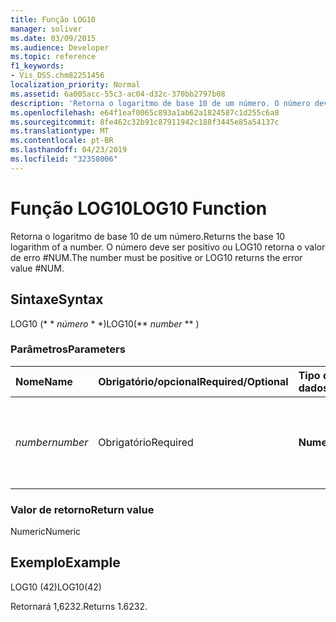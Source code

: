 ```yaml
---
title: Função LOG10
manager: soliver
ms.date: 03/09/2015
ms.audience: Developer
ms.topic: reference
f1_keywords:
- Vis_DSS.chm82251456
localization_priority: Normal
ms.assetid: 6a005acc-55c3-ac04-d32c-370bb2797b08
description: 'Retorna o logaritmo de base 10 de um número. O número deve ser positivo ou LOG10 retorna o valor de erro #NUM.'
ms.openlocfilehash: e64f1eaf0065c893a1ab62a1824587c1d255c6a8
ms.sourcegitcommit: 8fe462c32b91c87911942c188f3445e85a54137c
ms.translationtype: MT
ms.contentlocale: pt-BR
ms.lasthandoff: 04/23/2019
ms.locfileid: "32358006"
---
```

# <a name="log10-function"></a><span data-ttu-id="2ccc7-104">Função LOG10</span><span class="sxs-lookup"><span data-stu-id="2ccc7-104">LOG10 Function</span></span>

<span data-ttu-id="2ccc7-105">Retorna o logaritmo de base 10 de um número.</span><span class="sxs-lookup"><span data-stu-id="2ccc7-105">Returns the base 10 logarithm of a number.</span></span> <span data-ttu-id="2ccc7-106">O número deve ser positivo ou LOG10 retorna o valor de erro #NUM.</span><span class="sxs-lookup"><span data-stu-id="2ccc7-106">The number must be positive or LOG10 returns the error value #NUM.</span></span>
  
## <a name="syntax"></a><span data-ttu-id="2ccc7-107">Sintaxe</span><span class="sxs-lookup"><span data-stu-id="2ccc7-107">Syntax</span></span>

<span data-ttu-id="2ccc7-108">LOG10 (\* \* *número* \* \*)</span><span class="sxs-lookup"><span data-stu-id="2ccc7-108">LOG10(\*\* *number* \*\* )</span></span> 
  
### <a name="parameters"></a><span data-ttu-id="2ccc7-109">Parâmetros</span><span class="sxs-lookup"><span data-stu-id="2ccc7-109">Parameters</span></span>

|<span data-ttu-id="2ccc7-110">**Nome**</span><span class="sxs-lookup"><span data-stu-id="2ccc7-110">**Name**</span></span>|<span data-ttu-id="2ccc7-111">**Obrigatório/opcional**</span><span class="sxs-lookup"><span data-stu-id="2ccc7-111">**Required/Optional**</span></span>|<span data-ttu-id="2ccc7-112">**Tipo de dados**</span><span class="sxs-lookup"><span data-stu-id="2ccc7-112">**Data Type**</span></span>|<span data-ttu-id="2ccc7-113">**Descrição**</span><span class="sxs-lookup"><span data-stu-id="2ccc7-113">**Description**</span></span>|
|:-----|:-----|:-----|:-----|
| <span data-ttu-id="2ccc7-114">_number_</span><span class="sxs-lookup"><span data-stu-id="2ccc7-114">_number_</span></span> <br/> |<span data-ttu-id="2ccc7-115">Obrigatório</span><span class="sxs-lookup"><span data-stu-id="2ccc7-115">Required</span></span>  <br/> |<span data-ttu-id="2ccc7-116">**Numeric**</span><span class="sxs-lookup"><span data-stu-id="2ccc7-116">**Numeric**</span></span> <br/> | <span data-ttu-id="2ccc7-117">O número cujo logaritmo de base 10 você deseja localizar.</span><span class="sxs-lookup"><span data-stu-id="2ccc7-117">The number whose base 10 logarithm you want to find.</span></span>  <br/> |
   
### <a name="return-value"></a><span data-ttu-id="2ccc7-118">Valor de retorno</span><span class="sxs-lookup"><span data-stu-id="2ccc7-118">Return value</span></span>

<span data-ttu-id="2ccc7-119">Numeric</span><span class="sxs-lookup"><span data-stu-id="2ccc7-119">Numeric</span></span>
  
## <a name="example"></a><span data-ttu-id="2ccc7-120">Exemplo</span><span class="sxs-lookup"><span data-stu-id="2ccc7-120">Example</span></span>

<span data-ttu-id="2ccc7-121">LOG10 (42)</span><span class="sxs-lookup"><span data-stu-id="2ccc7-121">LOG10(42)</span></span> 
  
<span data-ttu-id="2ccc7-122">Retornará 1,6232.</span><span class="sxs-lookup"><span data-stu-id="2ccc7-122">Returns 1.6232.</span></span> 
  

